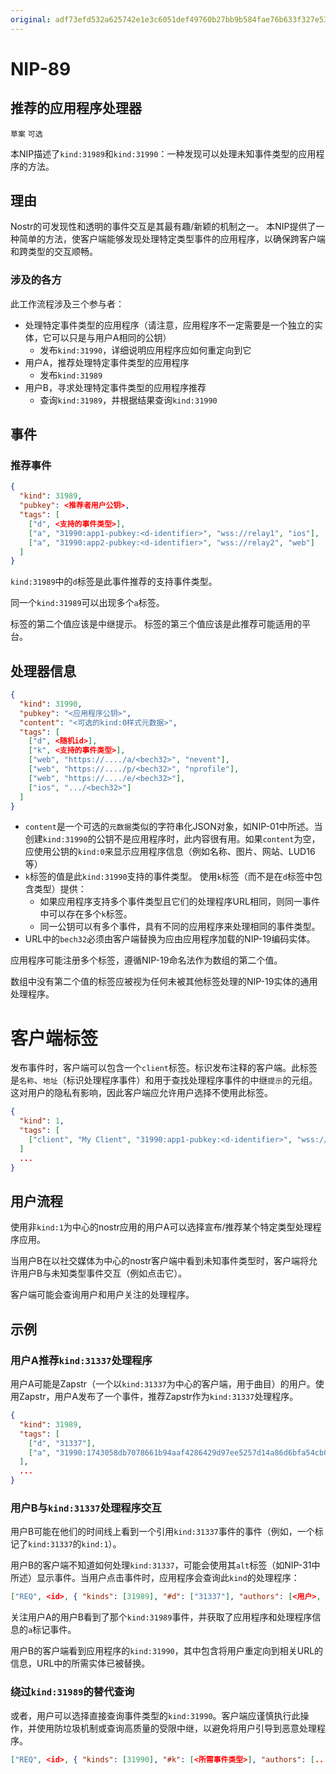 ```yaml
---
original: adf73efd532a625742e1e3c6051def49760b27bb9b584fae76b633f327e53428
---
```


NIP-89
======

推荐的应用程序处理器
------------------

`草案` `可选`

本NIP描述了`kind:31989`和`kind:31990`：一种发现可以处理未知事件类型的应用程序的方法。

## 理由

Nostr的可发现性和透明的事件交互是其最有趣/新颖的机制之一。
本NIP提供了一种简单的方法，使客户端能够发现处理特定类型事件的应用程序，以确保跨客户端和跨类型的交互顺畅。

### 涉及的各方

此工作流程涉及三个参与者：

* 处理特定事件类型的应用程序（请注意，应用程序不一定需要是一个独立的实体，它可以只是与用户A相同的公钥）
    * 发布`kind:31990`，详细说明应用程序应如何重定向到它
* 用户A，推荐处理特定事件类型的应用程序
    * 发布`kind:31989`
* 用户B，寻求处理特定事件类型的应用程序推荐
    * 查询`kind:31989`，并根据结果查询`kind:31990`

## 事件

### 推荐事件
```json
{
  "kind": 31989,
  "pubkey": <推荐者用户公钥>,
  "tags": [
    ["d", <支持的事件类型>],
    ["a", "31990:app1-pubkey:<d-identifier>", "wss://relay1", "ios"],
    ["a", "31990:app2-pubkey:<d-identifier>", "wss://relay2", "web"]
  ]
}
```

`kind:31989`中的`d`标签是此事件推荐的支持事件类型。

同一个`kind:31989`可以出现多个`a`标签。

标签的第二个值应该是中继提示。
标签的第三个值应该是此推荐可能适用的平台。

## 处理器信息
```json
{
  "kind": 31990,
  "pubkey": "<应用程序公钥>",
  "content": "<可选的kind:0样式元数据>",
  "tags": [
    ["d", <随机id>],
    ["k", <支持的事件类型>],
    ["web", "https://..../a/<bech32>", "nevent"],
    ["web", "https://..../p/<bech32>", "nprofile"],
    ["web", "https://..../e/<bech32>"],
    ["ios", ".../<bech32>"]
  ]
}
```

* `content`是一个可选的`元数据`类似的字符串化JSON对象，如NIP-01中所述。当创建`kind:31990`的公钥不是应用程序时，此内容很有用。如果`content`为空，应使用公钥的`kind:0`来显示应用程序信息（例如名称、图片、网站、LUD16等）
* `k`标签的值是此`kind:31990`支持的事件类型。
使用`k`标签（而不是在`d`标签中包含类型）提供：
    * 如果应用程序支持多个事件类型且它们的处理程序URL相同，则同一事件中可以存在多个`k`标签。
    * 同一公钥可以有多个事件，具有不同的应用程序来处理相同的事件类型。
* URL中的`bech32`必须由客户端替换为应由应用程序加载的NIP-19编码实体。

应用程序可能注册多个标签，遵循NIP-19命名法作为数组的第二个值。

数组中没有第二个值的标签应被视为任何未被其他标签处理的NIP-19实体的通用处理程序。

# 客户端标签
发布事件时，客户端可以包含一个`client`标签。标识发布注释的客户端。此标签是`名称`、`地址`（标识处理程序事件）和用于查找处理程序事件的中继`提示`的元组。这对用户的隐私有影响，因此客户端应允许用户选择不使用此标签。

```json
{
  "kind": 1,
  "tags": [
    ["client", "My Client", "31990:app1-pubkey:<d-identifier>", "wss://relay1"]
  ]
  ...
}
```

## 用户流程
使用非`kind:1`为中心的nostr应用的用户A可以选择宣布/推荐某个特定类型处理程序应用。

当用户B在以社交媒体为中心的nostr客户端中看到未知事件类型时，客户端将允许用户B与未知类型事件交互（例如点击它）。

客户端可能会查询用户和用户关注的处理程序。

## 示例

### 用户A推荐`kind:31337`处理程序
用户A可能是Zapstr（一个以`kind:31337`为中心的客户端，用于曲目）的用户。使用Zapstr，用户A发布了一个事件，推荐Zapstr作为`kind:31337`处理程序。

```json
{
  "kind": 31989,
  "tags": [
    ["d", "31337"],
    ["a", "31990:1743058db7078661b94aaf4286429d97ee5257d14a86d6bfa54cb0482b876fb0:abcd", <中继url>, "web"]
  ],
  ...
}
```

### 用户B与`kind:31337`处理程序交互
用户B可能在他们的时间线上看到一个引用`kind:31337`事件的事件（例如，一个标记了`kind:31337`的`kind:1`）。

用户B的客户端不知道如何处理`kind:31337`，可能会使用其`alt`标签（如NIP-31中所述）显示事件。当用户点击事件时，应用程序会查询此`kind`的处理程序：

```json
["REQ", <id>, { "kinds": [31989], "#d": ["31337"], "authors": [<用户>, <用户联系人列表>] }]
```

关注用户A的用户B看到了那个`kind:31989`事件，并获取了应用程序和处理程序信息的`a`标记事件。

用户B的客户端看到应用程序的`kind:31990`，其中包含将用户重定向到相关URL的信息，URL中的所需实体已被替换。

### 绕过`kind:31989`的替代查询
或者，用户可以选择直接查询事件类型的`kind:31990`。客户端应谨慎执行此操作，并使用防垃圾机制或查询高质量的受限中继，以避免将用户引导到恶意处理程序。

```json
["REQ", <id>, { "kinds": [31990], "#k": [<所需事件类型>], "authors": [...] }]
```